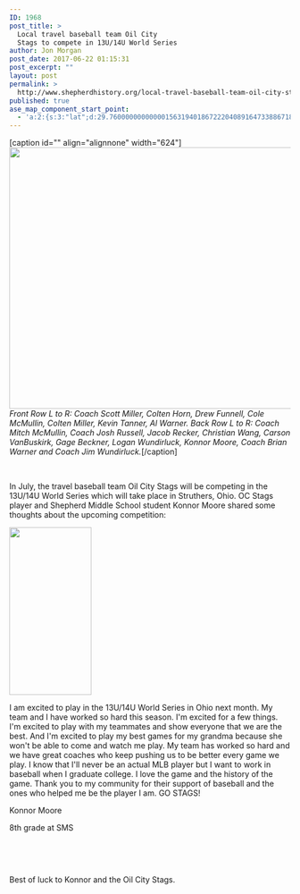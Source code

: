 ```yaml
---
ID: 1968
post_title: >
  Local travel baseball team Oil City
  Stags to compete in 13U/14U World Series
author: Jon Morgan
post_date: 2017-06-22 01:15:31
post_excerpt: ""
layout: post
permalink: >
  http://www.shepherdhistory.org/local-travel-baseball-team-oil-city-stags-to-complete-in-13u14u-world-series/
published: true
ase_map_component_start_point:
  - 'a:2:{s:3:"lat";d:29.760000000000001563194018672220408916473388671875;s:3:"lng";d:-95.3799999999999954525264911353588104248046875;}'
---
```

[caption id="" align="alignnone" width="624"]<img src="http://www.shepherdhistory.org/wp-content/uploads/2017/06/null-46.jpeg" alt="" width="624" height="468" /> <em>Front Row L to R: Coach Scott Miller, Colten Horn, Drew Funnell, Cole McMullin, Colten Miller, Kevin Tanner, Al Warner. Back Row L to R: Coach Mitch McMullin, Coach Josh Russell, Jacob Recker, Christian Wang, Carson VanBuskirk, Gage Beckner, Logan Wundirluck, Konnor Moore, Coach Brian Warner and Coach Jim Wundirluck.</em>[/caption]

&nbsp;

In July, the travel baseball team Oil City Stags will be competing in the 13U/14U World Series which will take place in Struthers, Ohio. OC Stags player and Shepherd Middle School student Konnor Moore shared some thoughts about the upcoming competition:

<img class="size-medium wp-image-1971 alignleft" src="http://www.shepherdhistory.org/wp-content/uploads/2017/06/19402483_10214128871204797_2029976315_o-147x300.jpg" alt="" width="147" height="300" />

I am excited to play in the 13U/14U World Series in Ohio next month. My team and I have worked so hard this season. I'm excited for a few things. I'm excited to play with my teammates and show everyone that we are the best. And I'm excited to play my best games for my grandma because she won't be able to come and watch me play. My team has worked so hard and we have great coaches who keep pushing us to be better every game we play. I know that I'll never be an actual MLB player but I want to work in baseball when I graduate college. I love the game and the history of the game. Thank you to my community for their support of baseball and the ones who helped me be the player I am. GO STAGS!

Konnor Moore

8th grade at SMS

&nbsp;

&nbsp;

Best of luck to Konnor and the Oil City Stags.